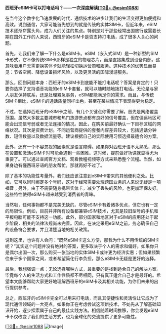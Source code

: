 **西班牙eSIM卡可以打电话吗？——一次深度解读[[TG💪+ @esim1088](https://t.me/s/esim1088)]**

在当今这个数字化飞速发展的时代，通信技术的进步让我们的生活变得更加便捷和高效。说到通信，大家可能首先想到的就是传统的实体SIM卡，但近年来，eSIM技术逐渐崭露头角，成为人们关注的焦点。特别是对于那些经常出国旅行或需要长期在国外工作的人来说，西班牙的eSIM卡是否支持打电话，成了很多人关心的问题。

首先，让我们来了解一下什么是eSIM卡。eSIM（嵌入式SIM）是一种新型的SIM卡形式，它不像传统SIM卡那样是独立的物理芯片，而是直接集成到设备内部。这意味着用户无需更换实体卡就能轻松切换运营商和服务。这种技术的优势显而易见：节省空间、降低设备损坏风险，以及更灵活的国际漫游服务。

那么，回到问题本身：西班牙的eSIM卡到底能不能打电话呢？答案是肯定的！只要你选择了支持语音功能的eSIM卡套餐，就可以随时随地拨打电话。无论是与家人朋友保持联系，还是处理紧急事务，eSIM都能满足你的需求。而且，与传统SIM卡相比，eSIM卡的通话质量同样出色，甚至在某些情况下表现得更为稳定。

不过，在选择西班牙的eSIM卡之前，有几个关键点你需要了解。首先是网络覆盖范围。虽然大多数主要城市和热门旅游景点都有良好的信号覆盖，但在偏远地区可能会出现信号弱或者无法连接的情况。因此，在购买前最好确认一下目标区域的网络状况。其次是资费计划。不同运营商提供的套餐内容差异较大，包括通话分钟数、短信数量以及数据流量等。建议根据自己的实际使用习惯选择最适合的方案。

此外，还有一个不容忽视的因素就是语言障碍。如果你对西班牙语不太熟悉，那么在设置和激活eSIM卡时可能会遇到一些困难。这时候，提前做好功课就显得尤为重要了。可以通过查阅官方文档、观看教程视频等方式来熟悉整个流程。当然，如果身边有懂西班牙语的朋友帮忙，那就再好不过了。

除了基本的功能性考量外，我们还应该注意到eSIM卡带来的其他便利之处。比如，它可以同时绑定多个号码，这对于经常需要处理跨国业务的人来说无疑是一项福音；另外，由于不需要随身携带实体卡，减少了丢失的风险，也更加环保友好。这些特性使得eSIM卡越来越受到消费者的青睐。

当然啦，任何事物都不是完美无缺的。尽管eSIM卡有着诸多优点，但它也有一定的局限性。例如，目前并非所有设备都兼容eSIM技术，尤其是较旧型号的手机和平板电脑可能不支持这一功能。此外，部分国家和地区对于eSIM的应用还处于起步阶段，相关的法律法规尚未完善。因此，在决定采用eSIM之前，务必确保自己的设备符合要求，并且清楚当地的相关政策。

说到这里，也许有人会问：“既然eSIM卡这么方便，那我为什么不用传统的SIM卡呢？”其实这个问题并没有绝对的答案，更多取决于个人的需求和偏好。如果你只是偶尔出国一次，那么购买一张当地的实体SIM卡或许更为经济实惠；但如果频繁往来于多个国家之间，或者希望简化行李负担，那么eSIM卡无疑是更好的选择。

最后，我想强调一点：无论选择哪种方式，最重要的是找到适合自己的解决方案。毕竟每个人的生活方式和工作性质都不尽相同，只有真正适合自己才是最好的。希望本文能够帮助大家更好地理解西班牙的eSIM卡及其相关功能，为你们未来的出行提供参考。

总之，西班牙的eSIM卡完全可以用来打电话，而且其便捷性和灵活性让它成为了现代通信领域的一大亮点。如果你正在考虑尝试这项新技术，不妨先从了解基础知识开始，逐步探索属于自己的最佳实践方法。相信随着时间推移，你会发现eSIM卡不仅改变了我们的生活方式，也为全球化的交流提供了更多可能性。

[[TG💪+ @esim1088](https://t.me/s/esim1088) ![Image](https://i.postimg.cc/4NQfJmqS/Snipaste-2025-05-13-00-14-12.png)]